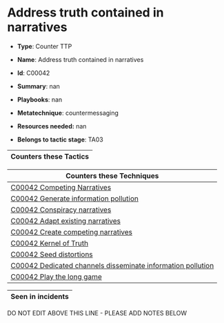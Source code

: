 # Address truth contained in narratives

* **Type**: Counter TTP

* **Name**: Address truth contained in narratives

* **Id**: C00042

* **Summary**: nan

* **Playbooks**: nan

* **Metatechnique**: countermessaging

* **Resources needed:** nan

* **Belongs to tactic stage**: TA03


| Counters these Tactics |
| ---------------------- |



| Counters these Techniques |
| ------------------------- |
| [C00042 Competing Narratives](../techniques/C00042.md) |
| [C00042 Generate information pollution](../techniques/C00042.md) |
| [C00042 Conspiracy narratives](../techniques/C00042.md) |
| [C00042 Adapt existing narratives](../techniques/C00042.md) |
| [C00042 Create competing narratives](../techniques/C00042.md) |
| [C00042 Kernel of Truth](../techniques/C00042.md) |
| [C00042 Seed distortions](../techniques/C00042.md) |
| [C00042 Dedicated channels disseminate information pollution](../techniques/C00042.md) |
| [C00042 Play the long game](../techniques/C00042.md) |



| Seen in incidents |
| ----------------- |


DO NOT EDIT ABOVE THIS LINE - PLEASE ADD NOTES BELOW